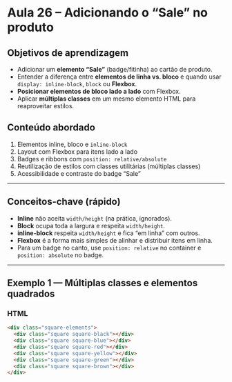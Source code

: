 # Aula 26 – Adicionando o “Sale” no produto

## Objetivos de aprendizagem

- Adicionar um **elemento “Sale”** (badge/fitinha) ao cartão de produto.
- Entender a diferença entre **elementos de linha vs. bloco** e quando usar `display: inline-block`, `block` ou **Flexbox**.
- **Posicionar elementos de bloco lado a lado** com Flexbox.
- Aplicar **múltiplas classes** em um mesmo elemento HTML para reaproveitar estilos.

## Conteúdo abordado

1. Elementos inline, bloco e `inline-block`
2. Layout com Flexbox para itens lado a lado
3. Badges e ribbons com `position: relative/absolute`
4. Reutilização de estilos com classes utilitárias (múltiplas classes)
5. Acessibilidade e contraste do badge “Sale”

---

## Conceitos-chave (rápido)

- **Inline** não aceita `width/height` (na prática, ignorados).
- **Block** ocupa toda a largura e respeita `width/height`.
- **inline-block** respeita `width/height` e fica “em linha” com outros.
- **Flexbox** é a forma mais simples de alinhar e distribuir itens em linha.
- Para um badge no canto, use `position: relative` no container e `position: absolute` no badge.

---

## Exemplo 1 — Múltiplas classes e elementos quadrados

### HTML

```html
<div class="square-elements">
  <div class="square square-black"></div>
  <div class="square square-blue"></div>
  <div class="square square-red"></div>
  <div class="square square-yellow"></div>
  <div class="square square-green"></div>
  <div class="square square-brown"></div>
</div>
```
